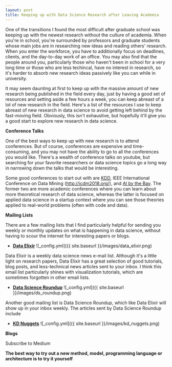 ```yaml
---
layout: post
title: Keeping up with Data Science Research after Leaving Academia
---
```


One of the transitions I found the most difficult after graduate school was keeping up with the newest research without the culture of academia. When you're in school, you're surrounded by professors and graduate students whose main jobs are in researching new ideas and reading others' research. When you enter the workforce, you have to additionally focus on deadlines, clients, and the day-to-day work of an office. You may also find that the people around you, particularly those who haven't been in school for a very long time or those who are less techincal, have no interest in research, so it's harder to absorb new research ideas passively like you can while in university. 

It may seem daunting at first to keep up with the massive amount of new research being published in the field every day, just by having a good set of resources and setting aside a few hours a week, you can keep abreast of a lot of new research in the field. Here's a list of the resources I use to keep abreast of new research in data science to avoid getting left behind by the fast-moving field. Obviously, this isn't exhaustive, but hopefully it'll give you a good start to explore new research in data science.

**Conference Talks**

One of the best ways to keep up with new research is to attend conferences. But of course, conferences are expensive and time-consuming, and you may not have the ability to go to all the conferences you would like. There's a wealth of conference talks on youtube, but searching for your favorite researchers or data science topics go a long way in narrowing down the talks that would be interesting.

Some good conferences to start out with are [KDD](http://www.kdd.org/), IEEE International Conference on Data Mining (http://icdm2018.org/), and [AI by the Bay](https://ai.bythebay.io/). The former two are more academic conferences where you can learn about more theoretical research of data science, whereas the latter is focused on applied data science in a startup context where you can see those theories applied to real-world problems (often with code and data). 

**Mailing Lists**

There are a few mailing lists that I find particularly helpful for sending you weekly or monthly updates on what is happening in data science, without having to scour the internet for interesting papers or blogs.

- **[Data Elixir](https://dataelixir.com/)**
![_config.yml]({{ site.baseurl }}/images/data_elixir.png) 

Data Elixir is a weekly data science news e-mail list. Although it's a little light on research papers, Data Elixir has a great selection of good tutorials, blog posts, and less-technical news articles sent to your inbox. I think this email list particularly shines with visualization tutorials, which are sometimes forgotten in other email lists.

- **[Data Science Roundup](http://roundup.fishtownanalytics.com/)**
![_config.yml]({{ site.baseurl }}/images/ds_roundup.png) 

Another good mailing list is Data Science Roundup, which like Data Elixir will show up in your inbox weekly. The articles sent by Data Science Roundup include

- **[KD Nuggets](https://www.kdnuggets.com/news/subscribe.html)**
![_config.yml]({{ site.baseurl }}/images/kd_nuggets.png) 



**Blogs**

Subscribe to Medium


**The best way to try out a new method, model, programming language or architecture is to try it yourself**

